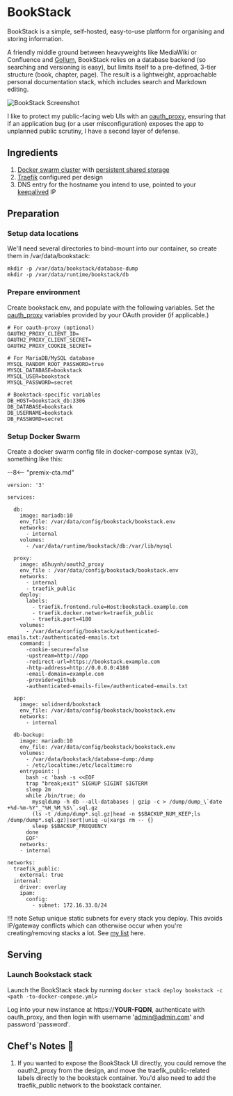 # BookStack

BookStack is a simple, self-hosted, easy-to-use platform for organising and storing information.

A friendly middle ground between heavyweights like MediaWiki or Confluence and [Gollum](/recipes/gollum/), BookStack relies on a database backend (so searching and versioning is easy), but limits itself to a pre-defined, 3-tier structure (book, chapter, page). The result is a lightweight, approachable personal documentation stack, which includes search and Markdown editing.

![BookStack Screenshot](../images/bookstack.png)

I like to protect my public-facing web UIs with an [oauth_proxy](/reference/oauth_proxy), ensuring that if an application bug (or a user misconfiguration) exposes the app to unplanned public scrutiny, I have a second layer of defense.

## Ingredients

1. [Docker swarm cluster](/ha-docker-swarm/design/) with [persistent shared storage](/ha-docker-swarm/shared-storage-ceph.md)
2. [Traefik](/ha-docker-swarm/traefik/) configured per design
3. DNS entry for the hostname you intend to use, pointed to your [keepalived](/ha-docker-swarm/keepalived/) IP

## Preparation

### Setup data locations

We'll need several directories to bind-mount into our container, so create them in /var/data/bookstack:

```
mkdir -p /var/data/bookstack/database-dump
mkdir -p /var/data/runtime/bookstack/db
```

### Prepare environment

Create bookstack.env, and populate with the following variables. Set the [oauth_proxy](/reference/oauth_proxy) variables provided by your OAuth provider (if applicable.)

```
# For oauth-proxy (optional)
OAUTH2_PROXY_CLIENT_ID=
OAUTH2_PROXY_CLIENT_SECRET=
OAUTH2_PROXY_COOKIE_SECRET=

# For MariaDB/MySQL database
MYSQL_RANDOM_ROOT_PASSWORD=true
MYSQL_DATABASE=bookstack
MYSQL_USER=bookstack
MYSQL_PASSWORD=secret

# Bookstack-specific variables
DB_HOST=bookstack_db:3306
DB_DATABASE=bookstack
DB_USERNAME=bookstack
DB_PASSWORD=secret
```

### Setup Docker Swarm

Create a docker swarm config file in docker-compose syntax (v3), something like this:

--8<-- "premix-cta.md"

```
version: '3'

services:

  db:
    image: mariadb:10
    env_file: /var/data/config/bookstack/bookstack.env
    networks:
      - internal
    volumes:
      - /var/data/runtime/bookstack/db:/var/lib/mysql

  proxy:
    image: a5huynh/oauth2_proxy
    env_file : /var/data/config/bookstack/bookstack.env
    networks:
      - internal
      - traefik_public
    deploy:
      labels:
        - traefik.frontend.rule=Host:bookstack.example.com
        - traefik.docker.network=traefik_public
        - traefik.port=4180
    volumes:
      - /var/data/config/bookstack/authenticated-emails.txt:/authenticated-emails.txt
    command: |
      -cookie-secure=false
      -upstream=http://app
      -redirect-url=https://bookstack.example.com
      -http-address=http://0.0.0.0:4180
      -email-domain=example.com
      -provider=github
      -authenticated-emails-file=/authenticated-emails.txt

  app:
    image: solidnerd/bookstack
    env_file: /var/data/config/bookstack/bookstack.env
    networks:
      - internal

  db-backup:
    image: mariadb:10
    env_file: /var/data/config/bookstack/bookstack.env
    volumes:
      - /var/data/bookstack/database-dump:/dump
      - /etc/localtime:/etc/localtime:ro
    entrypoint: |
      bash -c 'bash -s <<EOF
      trap "break;exit" SIGHUP SIGINT SIGTERM
      sleep 2m
      while /bin/true; do
        mysqldump -h db --all-databases | gzip -c > /dump/dump_\`date +%d-%m-%Y"_"%H_%M_%S\`.sql.gz
        (ls -t /dump/dump*.sql.gz|head -n $$BACKUP_NUM_KEEP;ls /dump/dump*.sql.gz)|sort|uniq -u|xargs rm -- {}
        sleep $$BACKUP_FREQUENCY
      done
      EOF'
    networks:
    - internal

networks:
  traefik_public:
    external: true
  internal:
    driver: overlay
    ipam:
      config:
        - subnet: 172.16.33.0/24
```

!!! note
    Setup unique static subnets for every stack you deploy. This avoids IP/gateway conflicts which can otherwise occur when you're creating/removing stacks a lot. See [my list](/reference/networks/) here.



## Serving

### Launch Bookstack stack

Launch the BookStack stack by running ```docker stack deploy bookstack -c <path -to-docker-compose.yml>```

Log into your new instance at https://**YOUR-FQDN**, authenticate with oauth_proxy, and then login with username 'admin@admin.com' and password 'password'.

## Chef's Notes 📓

1. If you wanted to expose the BookStack UI directly, you could remove the oauth2_proxy from the design, and move the traefik_public-related labels directly to the bookstack container. You'd also need to add the traefik_public network to the bookstack container.